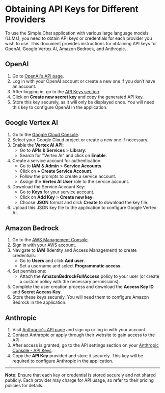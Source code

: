 # Obtaining API Keys for Different Providers

To use the Simple Chat application with various large language models (LLMs), you need to obtain API keys or credentials for each provider you wish to use. This document provides instructions for obtaining API keys for OpenAI, Google Vertex AI, Amazon Bedrock, and Anthropic.

## OpenAI

1. Go to [OpenAI's API page](https://platform.openai.com/signup).
2. Log in with your OpenAI account or create a new one if you don’t have an account.
3. After logging in, go to the [API Keys section](https://platform.openai.com/account/api-keys).
4. Click on **Create new secret key** and copy the generated API key.
5. Store this key securely, as it will only be displayed once. You will need this key to configure OpenAI in the application.

## Google Vertex AI

1. Go to the [Google Cloud Console](https://console.cloud.google.com/).
2. Select your Google Cloud project or create a new one if necessary.
3. Enable the **Vertex AI API**:
   - Go to **APIs & Services** > **Library**.
   - Search for "Vertex AI" and click on **Enable**.
4. Create a service account for authentication:
   - Go to **IAM & Admin** > **Service Accounts**.
   - Click on **+ Create Service Account**.
   - Follow the prompts to create a service account.
   - Assign the **Vertex AI User** role to the service account.
5. Download the Service Account Key:
   - Go to **Keys** for your service account.
   - Click on **Add Key** > **Create new key**.
   - Choose **JSON** format and click **Create** to download the key file.
6. Upload this JSON key file to the application to configure Google Vertex AI.

## Amazon Bedrock

1. Go to the [AWS Management Console](https://aws.amazon.com/console/).
2. Sign in with your AWS account.
3. Navigate to **IAM** (Identity and Access Management) to create credentials:
   - Go to **Users** and click **Add user**.
   - Set a username and select **Programmatic access**.
4. Set permissions:
   - Attach the **AmazonBedrockFullAccess** policy to your user (or create a custom policy with the necessary permissions).
5. Complete the user creation process and download the **Access Key ID** and **Secret Access Key**.
6. Store these keys securely. You will need them to configure Amazon Bedrock in the application.

## Anthropic

1. Visit [Anthropic's API page](https://www.anthropic.com/) and sign up or log in with your account.
2. Contact Anthropic or apply through their website to gain access to the API.
3. After access is granted, go to the API settings section on your [Anthropic Console - API Keys](https://console.anthropic.com/settings/keys).
4. Copy the **API Key** provided and store it securely. This key will be required to configure Anthropic in the application.

---

**Note:** Ensure that each key or credential is stored securely and not shared publicly. Each provider may charge for API usage, so refer to their pricing policies for details.
